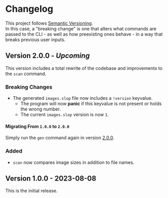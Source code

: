 # Changelog

This project follows [Semantic Versioning]. \
In this case, a "breaking change" is one that alters what commands are passed to
the CLI - as well as how preexisting ones behave - in a way that breaks
previous user inputs.

## Version 2.0.0 - *Upcoming*

This version includes a total rewrite of the codebase and improvements to the
`scan` command.

### Breaking Changes

- The generated `images.slop` file now includes a `!version` keyvalue.
  - The program will now **panic** if this keyvalue is not present or holds the
    wrong number.
  - The current `images.slop` version is now `1`.

#### Migrating From `1.0.0` to `2.0.0`

Simply run the `gen` command again in version [2.0.0].

### Added

- `scan` now compares image sizes in addition to file names.

## Version 1.0.0 - 2023-08-08

This is the initial release.

<!-- References -->

<!--[1.0.0]: #version-100---2023-08-08-->
[2.0.0]: #version-200---upcoming
[Semantic Versioning]: https://semver.org
